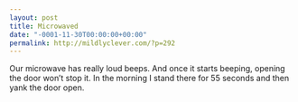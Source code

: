 ```yaml
---
layout: post
title: Microwaved
date: "-0001-11-30T00:00:00+00:00"
permalink: http://mildlyclever.com/?p=292
---
```

Our microwave has really loud beeps. And once it starts beeping, opening the door won’t stop it. In the morning I stand there for 55 seconds and then yank the door open.
